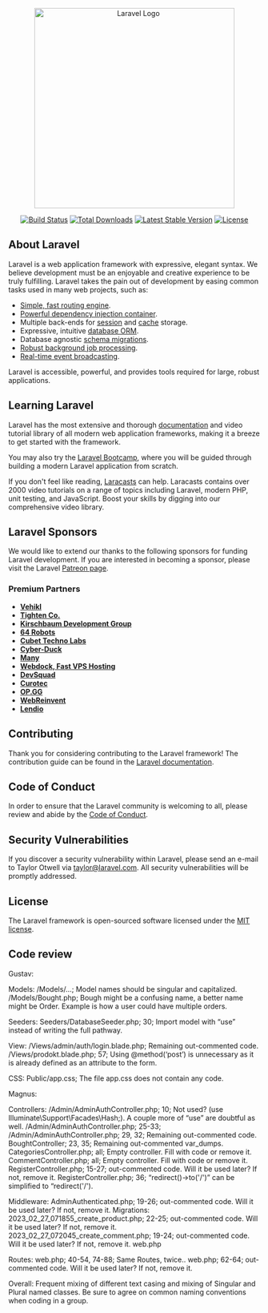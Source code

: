 <p align="center"><a href="https://laravel.com" target="_blank"><img src="https://raw.githubusercontent.com/laravel/art/master/logo-lockup/5%20SVG/2%20CMYK/1%20Full%20Color/laravel-logolockup-cmyk-red.svg" width="400" alt="Laravel Logo"></a></p>

<p align="center">
<a href="https://github.com/laravel/framework/actions"><img src="https://github.com/laravel/framework/workflows/tests/badge.svg" alt="Build Status"></a>
<a href="https://packagist.org/packages/laravel/framework"><img src="https://img.shields.io/packagist/dt/laravel/framework" alt="Total Downloads"></a>
<a href="https://packagist.org/packages/laravel/framework"><img src="https://img.shields.io/packagist/v/laravel/framework" alt="Latest Stable Version"></a>
<a href="https://packagist.org/packages/laravel/framework"><img src="https://img.shields.io/packagist/l/laravel/framework" alt="License"></a>
</p>

## About Laravel

Laravel is a web application framework with expressive, elegant syntax. We believe development must be an enjoyable and creative experience to be truly fulfilling. Laravel takes the pain out of development by easing common tasks used in many web projects, such as:

- [Simple, fast routing engine](https://laravel.com/docs/routing).
- [Powerful dependency injection container](https://laravel.com/docs/container).
- Multiple back-ends for [session](https://laravel.com/docs/session) and [cache](https://laravel.com/docs/cache) storage.
- Expressive, intuitive [database ORM](https://laravel.com/docs/eloquent).
- Database agnostic [schema migrations](https://laravel.com/docs/migrations).
- [Robust background job processing](https://laravel.com/docs/queues).
- [Real-time event broadcasting](https://laravel.com/docs/broadcasting).

Laravel is accessible, powerful, and provides tools required for large, robust applications.

## Learning Laravel

Laravel has the most extensive and thorough [documentation](https://laravel.com/docs) and video tutorial library of all modern web application frameworks, making it a breeze to get started with the framework.

You may also try the [Laravel Bootcamp](https://bootcamp.laravel.com), where you will be guided through building a modern Laravel application from scratch.

If you don't feel like reading, [Laracasts](https://laracasts.com) can help. Laracasts contains over 2000 video tutorials on a range of topics including Laravel, modern PHP, unit testing, and JavaScript. Boost your skills by digging into our comprehensive video library.

## Laravel Sponsors

We would like to extend our thanks to the following sponsors for funding Laravel development. If you are interested in becoming a sponsor, please visit the Laravel [Patreon page](https://patreon.com/taylorotwell).

### Premium Partners

- **[Vehikl](https://vehikl.com/)**
- **[Tighten Co.](https://tighten.co)**
- **[Kirschbaum Development Group](https://kirschbaumdevelopment.com)**
- **[64 Robots](https://64robots.com)**
- **[Cubet Techno Labs](https://cubettech.com)**
- **[Cyber-Duck](https://cyber-duck.co.uk)**
- **[Many](https://www.many.co.uk)**
- **[Webdock, Fast VPS Hosting](https://www.webdock.io/en)**
- **[DevSquad](https://devsquad.com)**
- **[Curotec](https://www.curotec.com/services/technologies/laravel/)**
- **[OP.GG](https://op.gg)**
- **[WebReinvent](https://webreinvent.com/?utm_source=laravel&utm_medium=github&utm_campaign=patreon-sponsors)**
- **[Lendio](https://lendio.com)**

## Contributing

Thank you for considering contributing to the Laravel framework! The contribution guide can be found in the [Laravel documentation](https://laravel.com/docs/contributions).

## Code of Conduct

In order to ensure that the Laravel community is welcoming to all, please review and abide by the [Code of Conduct](https://laravel.com/docs/contributions#code-of-conduct).

## Security Vulnerabilities

If you discover a security vulnerability within Laravel, please send an e-mail to Taylor Otwell via [taylor@laravel.com](mailto:taylor@laravel.com). All security vulnerabilities will be promptly addressed.

## License

The Laravel framework is open-sourced software licensed under the [MIT license](https://opensource.org/licenses/MIT).

## Code review

Gustav:

Models:
/Models/…; Model names should be singular and capitalized.
/Models/Bought.php; Bough might be a confusing name, a better name might be Order. Example is how a user could have multiple orders.

Seeders:
Seeders/DatabaseSeeder.php; 30; Import model with “use” instead of writing the full pathway.

View:
/Views/admin/auth/login.blade.php; Remaining out-commented code.
/Views/prodokt.blade.php; 57; Using @method(‘post’) is unnecessary as it is already defined as an attribute to the form.

CSS:
Public/app.css; The file app.css does not contain any code.

Magnus:

Controllers:
/Admin/AdminAuthController.php; 10; Not used? (use Illuminate\Support\Facades\Hash;). A couple more of “use” are doubtful as well.
/Admin/AdminAuthController.php; 25-33; 
/Admin/AdminAuthController.php; 29, 32; Remaining out-commented code.
BoughtController; 23, 35; Remaining out-commented var_dumps.
CategoriesController.php; all; Empty controller. Fill with code or remove it.
CommentController.php; all; Empty controller. Fill with code or remove it.
RegisterController.php; 15-27; out-commented code. Will it be used later? If not, remove it.
RegisterController.php; 36; “redirect()->to('/')” can be simplified to “redirect('/').

Middleware:
AdminAuthenticated.php; 19-26; out-commented code. Will it be used later? If not, remove it.
Migrations:
2023_02_27_071855_create_product.php; 22-25; out-commented code. Will it be used later? If not, remove it.
2023_02_27_072045_create_comment.php; 19-24; out-commented code. Will it be used later? If not, remove it.
web.php

Routes:
web.php; 40-54, 74-88; Same Routes, twice..
web.php; 62-64; out-commented code. Will it be used later? If not, remove it.

Overall:
Frequent mixing of different text casing and mixing of Singular and Plural named classes. Be sure to agree on common naming conventions when coding in a group.

